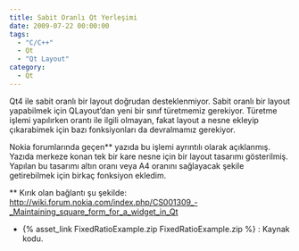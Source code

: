 ```yaml
---
title: Sabit Oranlı Qt Yerleşimi
date: 2009-07-22 00:00:00
tags:
  - "C/C++"
  - Qt
  - "Qt Layout"
category:
  - Qt
---
```


Qt4 ile sabit oranlı bir layout doğrudan desteklenmiyor. Sabit oranlı bir layout yapabilmek için QLayout’dan yeni bir sınıf türetmemiz gerekiyor. Türetme işlemi yapılırken orantı ile ilgili olmayan, fakat layout a nesne ekleyip çıkarabimek için bazı fonksiyonları da devralmamız gerekiyor.

Nokia forumlarında geçen** yazıda bu işlemi ayrıntılı olarak açıklanmış. Yazıda merkeze konan tek bir kare nesne için bir layout tasarımı gösterilmiş. Yapılan bu tasarımı altın oranı veya A4 oranını sağlayacak şekile getirebilmek için birkaç fonksiyon ekledim.

** Kırık olan bağlantı şu şekilde:
http://wiki.forum.nokia.com/index.php/CS001309_-_Maintaining_square_form_for_a_widget_in_Qt

* {% asset_link FixedRatioExample.zip FixedRatioExample.zip %} : Kaynak kodu.
